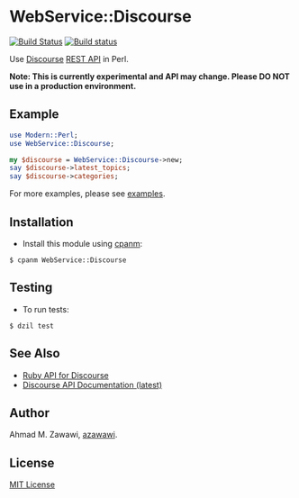 # WebService::Discourse

 [![Build Status](https://travis-ci.org/azawawi/webservice-discourse.svg?branch=master)](https://travis-ci.org/azawawi/webservice-discourse) [![Build status](https://ci.appveyor.com/api/projects/status/github/azawawi/webservice-discourse?svg=true)](https://ci.appveyor.com/project/azawawi/webservice-discourse/branch/master)

Use [Discourse](https://discourse.org) [REST API](https://docs.discourse.org/)
in Perl.

**Note: This is currently experimental and API may change. Please DO NOT use in
a production environment.**

## Example

```perl
use Modern::Perl;
use WebService::Discourse;

my $discourse = WebService::Discourse->new;
say $discourse->latest_topics;
say $discourse->categories;
```

For more examples, please see [examples](examples).

## Installation

- Install this module using [cpanm](https://metacpan.org/release/App-cpanminus):

```
$ cpanm WebService::Discourse
```

## Testing

- To run tests:
```
$ dzil test
```

## See Also
- [Ruby API for Discourse](https://github.com/discourse/discourse_api)
- [Discourse API Documentation (latest)](https://docs.discourse.org/)

## Author

Ahmad M. Zawawi, [azawawi](https://github.com/azawawi/).

## License

[MIT License](LICENSE)

